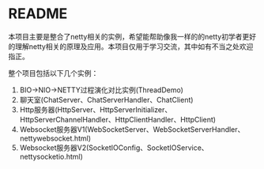 # README

本项目主要是整合了netty相关的实例，希望能帮助像我一样的的netty初学者更好的理解netty相关的原理及应用。本项目仅用于学习交流，其中如有不当之处欢迎指正。

整个项目包括以下几个实例：

1. BIO->NIO->NETTY过程演化对比实例(ThreadDemo)
2. 聊天室(ChatServer、ChatServerHandler、ChatClient)
3. Http服务器(HttpServer、HttpServerInitializer、HttpServerChannelHandler、HttpClientHandler、HttpClient)
4. Websocket服务器V1(WebSocketServer、WebSocketServerHandler、nettywebsocket.html)
5. Websocket服务器V2(SocketIOConfig、SocketIOService、nettysocketio.html)
